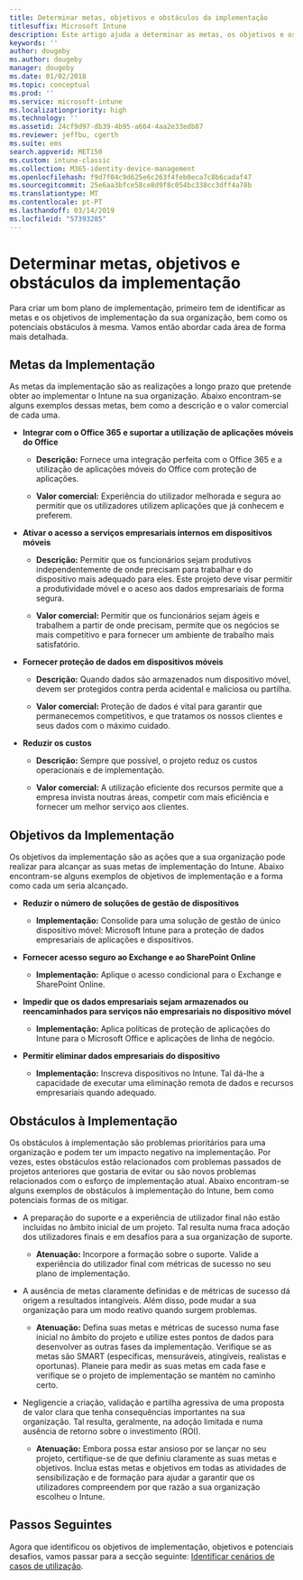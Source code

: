 ```yaml
---
title: Determinar metas, objetivos e obstáculos da implementação
titlesuffix: Microsoft Intune
description: Este artigo ajuda a determinar as metas, os objetivos e os obstáculos da implementação para uma implementação apenas na cloud do Microsoft Intune.
keywords: ''
author: dougeby
ms.author: dougeby
manager: dougeby
ms.date: 01/02/2018
ms.topic: conceptual
ms.prod: ''
ms.service: microsoft-intune
ms.localizationpriority: high
ms.technology: ''
ms.assetid: 24cf9d97-db39-4b95-a664-4aa2e33edb87
ms.reviewer: jeffbu, cgerth
ms.suite: ems
search.appverid: MET150
ms.custom: intune-classic
ms.collection: M365-identity-device-management
ms.openlocfilehash: f9d7f04c9d625e6c263f4feb0eca7c8b6cadaf47
ms.sourcegitcommit: 25e6aa3bfce58ce8d9f8c054bc338cc3dff4a78b
ms.translationtype: MT
ms.contentlocale: pt-PT
ms.lasthandoff: 03/14/2019
ms.locfileid: "57393285"
---
```

# <a name="determine-deployment-goals-objectives-and-challenges"></a>Determinar metas, objetivos e obstáculos da implementação

Para criar um bom plano de implementação, primeiro tem de identificar as metas e os objetivos de implementação da sua organização, bem como os potenciais obstáculos à mesma. Vamos então abordar cada área de forma mais detalhada.

## <a name="deployment-goals"></a>Metas da Implementação

As metas da implementação são as realizações a longo prazo que pretende obter ao implementar o Intune na sua organização. Abaixo encontram-se alguns exemplos dessas metas, bem como a descrição e o valor comercial de cada uma.

-   **Integrar com o Office 365 e suportar a utilização de aplicações móveis do Office**

    -   **Descrição:** Fornece uma integração perfeita com o Office 365 e a utilização de aplicações móveis do Office com proteção de aplicações.

    -   **Valor comercial:** Experiência do utilizador melhorada e segura ao permitir que os utilizadores utilizem aplicações que já conhecem e preferem.

-   **Ativar o acesso a serviços empresariais internos em dispositivos móveis**

    -   **Descrição:** Permitir que os funcionários sejam produtivos independentemente de onde precisam para trabalhar e do dispositivo mais adequado para eles. Este projeto deve visar permitir a produtividade móvel e o aceso aos dados empresariais de forma segura.

    -   **Valor comercial:** Permitir que os funcionários sejam ágeis e trabalhem a partir de onde precisam, permite que os negócios se mais competitivo e para fornecer um ambiente de trabalho mais satisfatório.

-   **Fornecer proteção de dados em dispositivos móveis**

    -   **Descrição:** Quando dados são armazenados num dispositivo móvel, devem ser protegidos contra perda acidental e maliciosa ou partilha.

    -   **Valor comercial:** Proteção de dados é vital para garantir que permanecemos competitivos, e que tratamos os nossos clientes e seus dados com o máximo cuidado.

-   **Reduzir os custos**

    -   **Descrição:** Sempre que possível, o projeto reduz os custos operacionais e de implementação.

    -    **Valor comercial:** A utilização eficiente dos recursos permite que a empresa invista noutras áreas, competir com mais eficiência e fornecer um melhor serviço aos clientes.

## <a name="deployment-objectives"></a>Objetivos da Implementação

Os objetivos da implementação são as ações que a sua organização pode realizar para alcançar as suas metas de implementação do Intune. Abaixo encontram-se alguns exemplos de objetivos de implementação e a forma como cada um seria alcançado.

-   **Reduzir o número de soluções de gestão de dispositivos**

    -   **Implementação:** Consolide para uma solução de gestão de único dispositivo móvel: Microsoft Intune para a proteção de dados empresariais de aplicações e dispositivos.

-   **Fornecer acesso seguro ao Exchange e ao SharePoint Online**

    -   **Implementação:** Aplique o acesso condicional para o Exchange e SharePoint Online.

-   **Impedir que os dados empresariais sejam armazenados ou reencaminhados para serviços não empresariais no dispositivo móvel**

    -   **Implementação:** Aplica políticas de proteção de aplicações do Intune para o Microsoft Office e aplicações de linha de negócio.

-   **Permitir eliminar dados empresariais do dispositivo**

    -   **Implementação:** Inscreva dispositivos no Intune. Tal dá-lhe a capacidade de executar uma eliminação remota de dados e recursos empresariais quando adequado.

## <a name="deployment-challenges"></a>Obstáculos à Implementação

Os obstáculos à implementação são problemas prioritários para uma organização e podem ter um impacto negativo na implementação. Por vezes, estes obstáculos estão relacionados com problemas passados de projetos anteriores que gostaria de evitar ou são novos problemas relacionados com o esforço de implementação atual. Abaixo encontram-se alguns exemplos de obstáculos à implementação do Intune, bem como potenciais formas de os mitigar.

-   A preparação do suporte e a experiência de utilizador final não estão incluídas no âmbito inicial de um projeto. Tal resulta numa fraca adoção dos utilizadores finais e em desafios para a sua organização de suporte.

    -   **Atenuação:** Incorpore a formação sobre o suporte. Valide a experiência do utilizador final com métricas de sucesso no seu plano de implementação.

-   A ausência de metas claramente definidas e de métricas de sucesso dá origem a resultados intangíveis. Além disso, pode mudar a sua organização para um modo reativo quando surgem problemas.

    -   **Atenuação:** Defina suas metas e métricas de sucesso numa fase inicial no âmbito do projeto e utilize estes pontos de dados para desenvolver as outras fases da implementação. Verifique se as metas são SMART (específicas, mensuráveis, atingíveis, realistas e oportunas). Planeie para medir as suas metas em cada fase e verifique se o projeto de implementação se mantém no caminho certo.

-   Negligencie a criação, validação e partilha agressiva de uma proposta de valor clara que tenha consequências importantes na sua organização. Tal resulta, geralmente, na adoção limitada e numa ausência de retorno sobre o investimento (ROI).

    -   **Atenuação:** Embora possa estar ansioso por se lançar no seu projeto, certifique-se de que definiu claramente as suas metas e objetivos. Inclua estas metas e objetivos em todas as atividades de sensibilização e de formação para ajudar a garantir que os utilizadores compreendem por que razão a sua organização escolheu o Intune.

## <a name="next-steps"></a>Passos Seguintes

Agora que identificou os objetivos de implementação, objetivos e potenciais desafios, vamos passar para a secção seguinte: [Identificar cenários de casos de utilização](planning-guide-scenarios.md).

